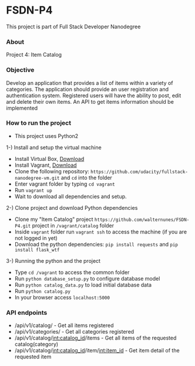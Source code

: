 # FSDN-P4
This project is part of Full Stack Developer Nanodegree

### About
Project 4: Item Catalog

### Objective
Develop an application that provides a list of items within a variety of categories.
The application should provide an user registration and authentication system. Registered users will have the ability to post, edit and delete their own items.
An API to get items information should be implemented

### How to run the project

* This project uses Python2

1-) Install and setup the virtual machine
* Install Virtual Box, [Download](https://www.virtualbox.org/wiki/Downloads)
* Install Vagrant, [Download](https://www.vagrantup.com/downloads.html)
* Clone the following repository: ```https://github.com/udacity/fullstack-nanodegree-vm.git``` and ```cd``` into the folder 
* Enter vagrant folder by typing ```cd vagrant```
* Run ```vagrant up```
* Wait to download all dependencies and setup.

2-) Clone project and download Python dependencies
* Clone my "Item Catalog" project ```https://github.com/walternunes/FSDN-P4.git``` project in ```/vagrant/catalog``` folder
* Inside ```vagrant``` folder run ```vagrant ssh``` to access the machine (if you are not logged in yet)
* Download the python dependencies: ```pip install requests``` and ```pip install flask_wtf```

3-) Running the python and the project
* Type ```cd /vagrant``` to access the common folder
* Run ```python database_setup.py``` to configure database model
* Run ```python catalog_data.py``` to load initial database data
* Run ```python catalog.py```
* In your browser access ```localhost:5000```

### API endpoints
* /api/v1/catalog/ - Get all items registered 
* /api/v1/categories/ - Get all categories registered
* /api/v1/catalog/<int:catalog_id>/items - Get all items of the requested catalog(category)
* /api/v1/catalog/<int:catalog_id>/item/<int:item_id> - Get item detail of the requested item
